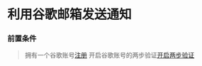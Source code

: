 # 利用谷歌邮箱发送通知
### 前置条件
>拥有一个谷歌账号[注册](https://support.google.com/accounts/answer/27441)
>开启谷歌账号的两步验证[开启两步验证](https://support.google.com/accounts/answer/185839)
